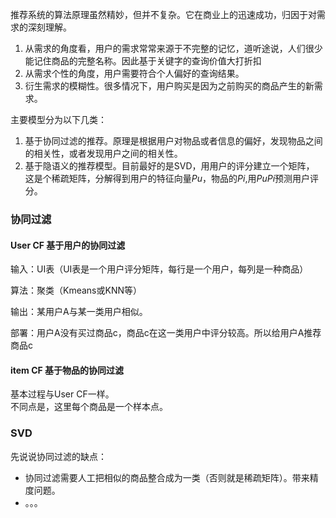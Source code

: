 推荐系统的算法原理虽然精妙，但并不复杂。它在商业上的迅速成功，归因于对需求的深刻理解。  
1. 从需求的角度看，用户的需求常常来源于不完整的记忆，道听途说，人们很少能记住商品的完整名称。因此基于关键字的查询价值大打折扣
2. 从需求个性的角度，用户需要符合个人偏好的查询结果。
3. 衍生需求的模糊性。很多情况下，用户购买是因为之前购买的商品产生的新需求。  


主要模型分为以下几类：
1. 基于协同过滤的推荐。原理是根据用户对物品或者信息的偏好，发现物品之间的相关性，或者发现用户之间的相关性。
2. 基于隐语义的推荐模型。目前最好的是SVD，用用户的评分建立一个矩阵， 这是个稀疏矩阵，分解得到用户的特征向量$Pu$，物品的$Pi$,用$PuPi$预测用户评分。


### 协同过滤
#### User CF 基于用户的协同过滤
输入：UI表（UI表是一个用户评分矩阵，每行是一个用户，每列是一种商品）  

算法：聚类（Kmeans或KNN等）  

输出：某用户A与某一类用户相似。  

部署：用户A没有买过商品c，商品c在这一类用户中评分较高。所以给用户A推荐商品c

#### item CF 基于物品的协同过滤

基本过程与User CF一样。  
不同点是，这里每个商品是一个样本点。  

### SVD

先说说协同过滤的缺点：  
- 协同过滤需要人工把相似的商品整合成为一类（否则就是稀疏矩阵）。带来精度问题。
-  。。。
